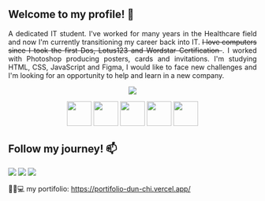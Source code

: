## Welcome to my profile! 👋
<div>
<p align="justify">
A dedicated IT student. I've worked for many years in the Healthcare field and now I'm currently transitioning my career back into IT. <s>I love computers since I took the first Dos, Lotus123 and Wordstar Certification </s>. I worked with Photoshop producing posters, cards and invitations.
I'm studying HTML, CSS, JavaScript and Figma, I would like to face new challenges and I'm looking for an opportunity to help and learn in a new company.
</p>
</div>

<p align="center"> <img src="https://github-readme-stats.vercel.app/api?username=daniloluzjr&count_private=true&show_icons=true&theme=radical" /> </p>

<p align="center">
  <img src="https://user-images.githubusercontent.com/25181517/192158954-f88b5814-d510-4564-b285-dff7d6400dad.png" width='50px' height="50"/>
  <img src="https://user-images.githubusercontent.com/25181517/183898674-75a4a1b1-f960-4ea9-abcb-637170a00a75.png" width='50px' height="50"/>
  <img src="https://user-images.githubusercontent.com/25181517/117447155-6a868a00-af3d-11eb-9cfe-245df15c9f3f.png" width='50px' height="50"/>
  
  <img src="https://www.adobe.com/content/dam/cc/tnt/emea/emea0856/photoshop.svg" width='50px' height="50"/>
  
  <img src="https://upload.wikimedia.org/wikipedia/commons/3/33/Figma-logo.svg" width='50px' height="50"/>
  
</p>

## Follow my journey! 📫

<div> 
  
  <a href="https://instagram.com/professor_luz" target="_blank"><img src="https://img.shields.io/badge/-Instagram-%23E4405F?style=for-the-badge&logo=instagram&logoColor=white" target="_blank"></a>
  <a href = "mailto:danilojun@gmail.com"><img src="https://img.shields.io/badge/-Gmail-%23333?style=for-the-badge&logo=gmail&logoColor=white" target="_blank"></a>
  <a href="https://www.linkedin.com/in/professorluz" target="_blank"><img src="https://img.shields.io/badge/-LinkedIn-%230077B5?style=for-the-badge&logo=linkedin&logoColor=white" target="_blank"></a> 
  
 👨‍💻💻 my portifolio: https://portifolio-dun-chi.vercel.app/
</div>
